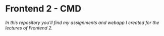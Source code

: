 # Frontend 2 - CMD
*In this repository you'll find my assignments and webapp I created for the lectures of Frontend 2.*
